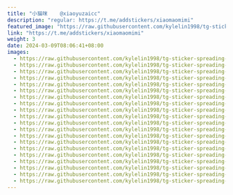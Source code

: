 ```yaml
---
title: "小猫咪    @xiaoyuzaicc"
description: "regular: https://t.me/addstickers/xiaomaomimi"
featured_image: "https://raw.githubusercontent.com/kylelin1998/tg-sticker-spreading-worldwide-images/main/img/167defa1-c244-41ca-b54b-1ed4ceaca93a.jpg"
link: "https://t.me/addstickers/xiaomaomimi"
weight: 3
date: 2024-03-09T08:06:41+08:00
images:
  - https://raw.githubusercontent.com/kylelin1998/tg-sticker-spreading-worldwide-images/main/img/167defa1-c244-41ca-b54b-1ed4ceaca93a.jpg
  - https://raw.githubusercontent.com/kylelin1998/tg-sticker-spreading-worldwide-images/main/img/243424cf-4431-43d1-b011-3a3b4b816718.jpg
  - https://raw.githubusercontent.com/kylelin1998/tg-sticker-spreading-worldwide-images/main/img/659ca4e6-3e0f-4e83-8ba3-34baa21e0963.jpg
  - https://raw.githubusercontent.com/kylelin1998/tg-sticker-spreading-worldwide-images/main/img/7f24956f-0d13-4073-ad6a-68b27da38c49.jpg
  - https://raw.githubusercontent.com/kylelin1998/tg-sticker-spreading-worldwide-images/main/img/d279573b-e160-42dd-9d01-06ec8583abce.jpg
  - https://raw.githubusercontent.com/kylelin1998/tg-sticker-spreading-worldwide-images/main/img/5d3df7bd-6447-41f9-955d-fbffc95b7ae1.jpg
  - https://raw.githubusercontent.com/kylelin1998/tg-sticker-spreading-worldwide-images/main/img/facea162-deeb-48d1-a1f6-f687115f2da7.jpg
  - https://raw.githubusercontent.com/kylelin1998/tg-sticker-spreading-worldwide-images/main/img/c52eb30d-6286-4b8b-a530-1e0392ad99ec.jpg
  - https://raw.githubusercontent.com/kylelin1998/tg-sticker-spreading-worldwide-images/main/img/7ca1b41e-6320-4853-bced-b2e892a7fce0.jpg
  - https://raw.githubusercontent.com/kylelin1998/tg-sticker-spreading-worldwide-images/main/img/d128640f-4b9e-4633-aa6a-ce5171e95901.jpg
  - https://raw.githubusercontent.com/kylelin1998/tg-sticker-spreading-worldwide-images/main/img/807174f2-81d6-4029-85bd-e1487ca25a65.jpg
  - https://raw.githubusercontent.com/kylelin1998/tg-sticker-spreading-worldwide-images/main/img/f99cb37a-fed9-49fb-b67c-82daaa6c3f69.jpg
  - https://raw.githubusercontent.com/kylelin1998/tg-sticker-spreading-worldwide-images/main/img/8e80c7a7-b89b-4524-bebe-caf11199a22e.jpg
  - https://raw.githubusercontent.com/kylelin1998/tg-sticker-spreading-worldwide-images/main/img/8923680b-7d47-47d5-8a16-a5be015364a0.jpg
  - https://raw.githubusercontent.com/kylelin1998/tg-sticker-spreading-worldwide-images/main/img/33b78cab-5535-4796-8612-eed98d578526.jpg
  - https://raw.githubusercontent.com/kylelin1998/tg-sticker-spreading-worldwide-images/main/img/45b08230-2145-49e3-bdee-e2e9b69b9e63.jpg
  - https://raw.githubusercontent.com/kylelin1998/tg-sticker-spreading-worldwide-images/main/img/8477e38a-1253-4615-ad73-7f52a61ea591.jpg
  - https://raw.githubusercontent.com/kylelin1998/tg-sticker-spreading-worldwide-images/main/img/89a4d32b-a5f0-41f7-92de-20614298752b.jpg
  - https://raw.githubusercontent.com/kylelin1998/tg-sticker-spreading-worldwide-images/main/img/b6ea31e5-33c7-4880-a706-7f08df10f9b0.jpg
  - https://raw.githubusercontent.com/kylelin1998/tg-sticker-spreading-worldwide-images/main/img/89fe143c-b8f8-4791-8ffe-16dfdda8720b.jpg
---
```

